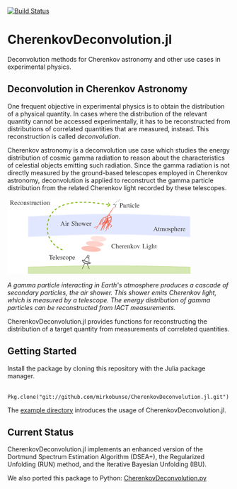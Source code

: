 [![Build Status](https://travis-ci.org/mirkobunse/CherenkovDeconvolution.jl.svg?branch=master)](https://travis-ci.org/mirkobunse/CherenkovDeconvolution.jl)

# CherenkovDeconvolution.jl

Deconvolution methods for Cherenkov astronomy and other use cases in experimental physics.



## Deconvolution in Cherenkov Astronomy

One frequent objective in experimental physics is to obtain the distribution of a physical quantity.
In cases where the distribution of the relevant quantity cannot be accessed experimentally,
it has to be reconstructed from distributions of correlated quantities that are measured, instead.
This reconstruction is called *deconvolution*.

Cherenkov astronomy is a deconvolution use case which studies the energy distribution of cosmic gamma radiation
to reason about the characteristics of celestial objects emitting such radiation.
Since the gamma radiation is not directly measured by the ground-based telescopes employed in Cherenkov astronomy,
deconvolution is applied to reconstruct the gamma particle distribution from the related Cherenkov light recorded by these telescopes.

![Gamma particle interacting in Earth's atmosphere](doc/air-shower.png "Gamma particle interacting in Earth's atmosphere")

*A gamma particle interacting in Earth's atmosphere produces a cascade of secondary particles, the air shower. This shower emits Cherenkov light, which is measured by a telescope. The energy distribution of gamma particles can be reconstructed from IACT measurements.*

CherenkovDeconvolution.jl provides functions for reconstructing the distribution of a target quantity
from measurements of correlated quantities.



## Getting Started

Install the package by cloning this repository with the Julia package manager.

      Pkg.clone("git://github.com/mirkobunse/CherenkovDeconvolution.jl.git")

The [example directory](https://github.com/mirkobunse/CherenkovDeconvolution.jl/tree/master/example)
introduces the usage of CherenkovDeconvolution.jl.



## Current Status

CherenkovDeconvolution.jl implements an enhanced version of the Dortmund Spectrum Estimation Algorithm (DSEA+),
the Regularized Unfolding (RUN) method, and the Iterative Bayesian Unfolding (IBU).

We also ported this package to Python: [CherenkovDeconvolution.py](https://github.com/mirkobunse/CherenkovDeconvolution.py)

